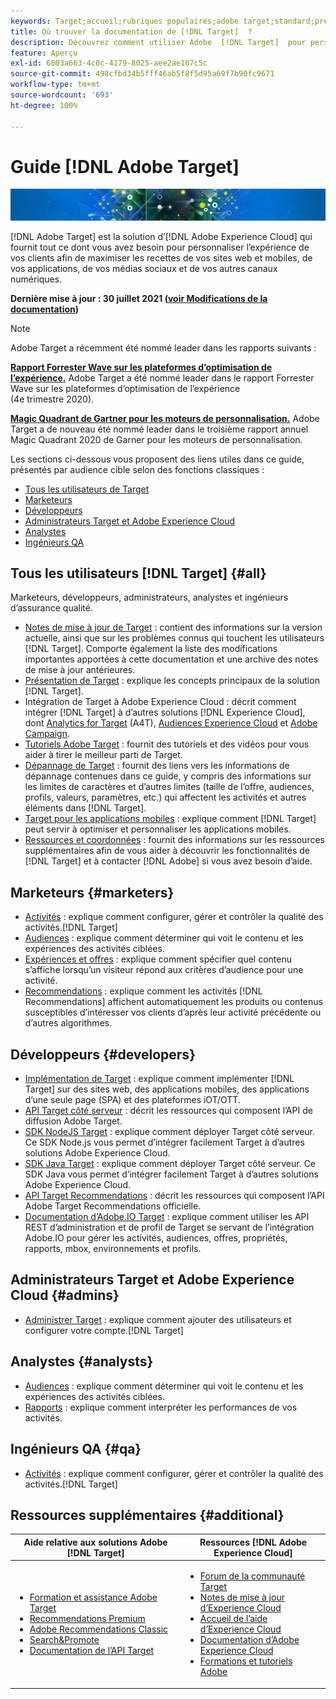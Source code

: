 ```yaml
---
keywords: Target;accueil;rubriques populaires;adobe target;standard;premium;documentation target;documentation adobe target;Creative Cloud
title: Où trouver la documentation de [!DNL Target]  ?
description: Découvrez comment utiliser Adobe  [!DNL Target]  pour personnaliser l’expérience de vos clients afin de maximiser les recettes de vos sites web et mobiles, de vos applications et de vos autres canaux numériques.
feature: Aperçu
exl-id: 6003a663-4c0c-4179-8025-aee2ae107c5c
source-git-commit: 498cfbd34b5fff46ab5f8f5d95a69f7b90fc9671
workflow-type: tm+mt
source-wordcount: '693'
ht-degree: 100%

---
```


# Guide [!DNL Adobe Target]

![bannière](assets/target-home-banner-simple.png)

[!DNL Adobe Target] est la solution d’[!DNL Adobe Experience Cloud] qui fournit tout ce dont vous avez besoin pour personnaliser l’expérience de vos clients afin de maximiser les recettes de vos sites web et mobiles, de vos applications, de vos médias sociaux et de vos autres canaux numériques.

**Dernière mise à jour : 30 juillet 2021 ([voir Modifications de la documentation](r-release-notes/doc-change.md))**

>[!NOTE]
>
>Adobe Target a récemment été nommé leader dans les rapports suivants :
>
>**[Rapport Forrester Wave sur les plateformes d’optimisation de l’expérience.](https://blog.adobe.com/en/2020/11/24/adobe-named-leader-in-forrester-wave-report-experience-optimization-platforms.html)** Adobe Target a été nommé leader dans le rapport Forrester Wave sur les plateformes d’optimisation de l’expérience (4e trimestre 2020).
>
>**[Magic Quadrant de Gartner pour les moteurs de personnalisation.](https://theblog.adobe.com/adobe-again-named-leader-in-gartner-magic-quadrant-for-personalization-engines/)** Adobe Target a de nouveau été nommé leader dans le troisième rapport annuel Magic Quadrant 2020 de Garner pour les moteurs de personnalisation.

Les sections ci-dessous vous proposent des liens utiles dans ce guide, présentés par audience cible selon des fonctions classiques :

- [Tous les utilisateurs de Target](#all)
- [Marketeurs](#marketers)
- [Développeurs](#developers)
- [Administrateurs Target et Adobe Experience Cloud](#admins)
- [Analystes](#analysts)
- [Ingénieurs QA](#qa)

## Tous les utilisateurs [!DNL Target] {#all}

Marketeurs, développeurs, administrateurs, analystes et ingénieurs d’assurance qualité.

- [Notes de mise à jour de Target](r-release-notes/release-notes.md) : contient des informations sur la version actuelle, ainsi que sur les problèmes connus qui touchent les utilisateurs [!DNL Target]. Comporte également la liste des modifications importantes apportées à cette documentation et une archive des notes de mise à jour antérieures.
- [Présentation de Target](c-intro/intro.md) : explique les concepts principaux de la solution [!DNL Target].
- Intégration de Target à Adobe Experience Cloud : décrit comment intégrer [!DNL Target] à d’autres solutions [!DNL Experience Cloud], dont [Analytics for Target](/help/c-integrating-target-with-mac/a4t/a4t.md) (A4T), [Audiences Experience Cloud](/help/c-integrating-target-with-mac/mmp.md) et [Adobe Campaign](/help/c-integrating-target-with-mac/campaign-and-target.md).
- [Tutoriels Adobe Target](https://experienceleague.adobe.com/docs/target-learn/tutorials/overview.html?lang=fr) : fournit des tutoriels et des vidéos pour vous aider à tirer le meilleur parti de Target.
- [Dépannage de Target](r-troubleshooting-target/troubleshooting-target.md) : fournit des liens vers les informations de dépannage contenues dans ce guide, y compris des informations sur les limites de caractères et d’autres limites (taille de l’offre, audiences, profils, valeurs, paramètres, etc.) qui affectent les activités et autres éléments dans [!DNL Target].
- [Target pour les applications mobiles](c-target-mobile-app/target-mobile-app.md) : explique comment [!DNL Target] peut servir à optimiser et personnaliser les applications mobiles.
- [Ressources et coordonnées](cmp-resources-and-contact-information.md) : fournit des informations sur les ressources supplémentaires afin de vous aider à découvrir les fonctionnalités de [!DNL Target] et à contacter [!DNL Adobe] si vous avez besoin d’aide.

## Marketeurs {#marketers}

- [Activités](c-activities/activities.md) : explique comment configurer, gérer et contrôler la qualité des activités.[!DNL Target]
- [Audiences](c-target/target.md) : explique comment déterminer qui voit le contenu et les expériences des activités ciblées.
- [Expériences et offres](c-experiences/experiences.md) : explique comment spécifier quel contenu s’affiche lorsqu’un visiteur répond aux critères d’audience pour une activité.
- [Recommendations](c-recommendations/recommendations.md) : explique comment les activités [!DNL Recommendations] affichent automatiquement les produits ou contenus susceptibles d’intéresser vos clients d’après leur activité précédente ou d’autres algorithmes.

## Développeurs {#developers}

- [Implémentation de Target](c-implementing-target/implementing-target.md) : explique comment implémenter [!DNL Target] sur des sites web, des applications mobiles, des applications d’une seule page (SPA) et des plateformes iOT/OTT.
- [API Target côté serveur](https://developers.adobetarget.com/api/delivery-api/) : décrit les ressources qui composent l’API de diffusion Adobe Target.
- [SDK NodeJS Target](https://github.com/adobe/target-nodejs-sdk) : explique comment déployer Target côté serveur. Ce SDK Node.js vous permet d’intégrer facilement Target à d’autres solutions Adobe Experience Cloud.
- [SDK Java Target](https://github.com/adobe/target-java-sdk) : explique comment déployer Target côté serveur. Ce SDK Java vous permet d’intégrer facilement Target à d’autres solutions Adobe Experience Cloud.
- [API Target Recommendations](https://developers.adobetarget.com/api/recommendations/) : décrit les ressources qui composent l’API Adobe Target Recommendations officielle.
- [Documentation d’Adobe.IO Target](http://developers.adobetarget.com/api/#introduction) : explique comment utiliser les API REST d’administration et de profil de Target se servant de l’intégration Adobe.IO pour gérer les activités, audiences, offres, propriétés, rapports, mbox, environnements et profils.

## Administrateurs Target et Adobe Experience Cloud {#admins}

- [Administrer Target](administrating-target/administrating-target.md) : explique comment ajouter des utilisateurs et configurer votre compte.[!DNL Target]

## Analystes {#analysts}

- [Audiences](c-target/target.md) : explique comment déterminer qui voit le contenu et les expériences des activités ciblées.
- [Rapports](c-reports/reports.md) : explique comment interpréter les performances de vos activités.

## Ingénieurs QA {#qa}

- [Activités](c-activities/activities.md) : explique comment configurer, gérer et contrôler la qualité des activités.[!DNL Target]

## Ressources supplémentaires {#additional}

| Aide relative aux solutions Adobe [!DNL Target] | Ressources [!DNL Adobe Experience Cloud] |
|--- |--- |
| <ul><li>[Formation et assistance Adobe Target](https://helpx.adobe.com/fr/support/target.html)</li><li>[Recommendations Premium](c-recommendations/recommendations.md)</li><li>[Adobe Recommendations Classic](/help/assets/adobe-recommendations-classic.pdf)</li><li>[Search&amp;Promote](https://experienceleague.adobe.com/docs/search-promote/using/sp-home.html?lang=fr)</li><li>[Documentation de l’API Target](c-implementing-target/c-api-and-sdk-overview/api-and-sdk-overview.md)</li></ul> | <ul><li>[Forum de la communauté Target](https://forums.adobe.com/community/experience-cloud/marketing-cloud/target)</li><li>[Notes de mise à jour dʼExperience Cloud](https://experienceleague.adobe.com/docs/release-notes/experience-cloud/current.html?lang=fr)</li><li>[Accueil de l’aide d’Experience Cloud](https://helpx.adobe.com/fr/support/experience-cloud.html)</li><li>[Documentation d’Adobe Experience Cloud](https://experienceleague.adobe.com/docs/experience-cloud/user-guides/home.html?lang=fr)</li><li>[Formations et tutoriels Adobe](https://helpx.adobe.com/fr/learning.html?promoid=KAUDK)</li></ul> |  |

